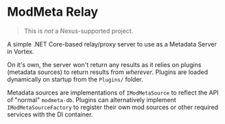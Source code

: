 # ModMeta Relay

> This is *not* a Nexus-supported project.

A simple .NET Core-based relay/proxy server to use as a Metadata Server in Vortex.

On it's own, the server won't return any results as it relies on plugins (metadata sources) to return results from _wherever_. Plugins are loaded dynamically on startup from the `Plugins/` folder.

Metadata sources are implementations of `IModMetaSource` to reflect the API of "normal" `modmeta-db`. Plugins can alternatively implement `IModMetaSourceFactory` to register their own mod sources or other required services with the DI container.

